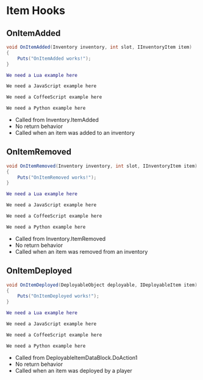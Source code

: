 # Item Hooks

## OnItemAdded

``` csharp
void OnItemAdded(Inventory inventory, int slot, IInventoryItem item)
{
    Puts("OnItemAdded works!");
}
```

``` lua
We need a Lua example here
```

``` javascript
We need a JavaScript example here
```

``` coffeescript
We need a CoffeeScript example here
```

``` python
We need a Python example here
```

 * Called from Inventory.ItemAdded
 * No return behavior
 * Called when an item was added to an inventory

## OnItemRemoved

``` csharp
void OnItemRemoved(Inventory inventory, int slot, IInventoryItem item)
{
    Puts("OnItemRemoved works!");
}
```

``` lua
We need a Lua example here
```

``` javascript
We need a JavaScript example here
```

``` coffeescript
We need a CoffeeScript example here
```

``` python
We need a Python example here
```

 * Called from Inventory.ItemRemoved
 * No return behavior
 * Called when an item was removed from an inventory
 
## OnItemDeployed

``` csharp
void OnItemDeployed(DeployableObject deployable, IDeployableItem item)
{
    Puts("OnItemDeployed works!");
}
```

``` lua
We need a Lua example here
```

``` javascript
We need a JavaScript example here
```

``` coffeescript
We need a CoffeeScript example here
```

``` python
We need a Python example here
```

 * Called from DeployableItemDataBlock.DoAction1
 * No return behavior
 * Called when an item was deployed by a player

